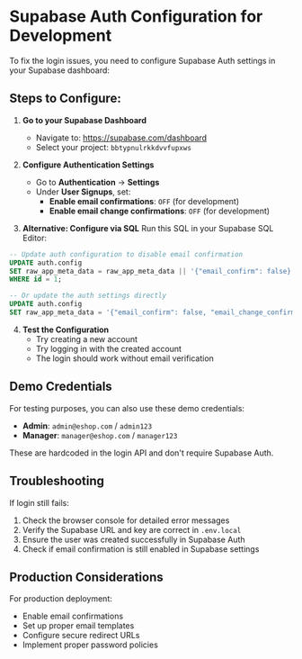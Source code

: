 # Supabase Auth Configuration for Development

To fix the login issues, you need to configure Supabase Auth settings in your Supabase dashboard:

## Steps to Configure:

1. **Go to your Supabase Dashboard**
   - Navigate to: https://supabase.com/dashboard
   - Select your project: `bbtypnulrkkdvvfupxws`

2. **Configure Authentication Settings**
   - Go to **Authentication** → **Settings**
   - Under **User Signups**, set:
     - **Enable email confirmations**: `OFF` (for development)
     - **Enable email change confirmations**: `OFF` (for development)

3. **Alternative: Configure via SQL**
   Run this SQL in your Supabase SQL Editor:

```sql
-- Update auth configuration to disable email confirmation
UPDATE auth.config 
SET raw_app_meta_data = raw_app_meta_data || '{"email_confirm": false}'::jsonb
WHERE id = 1;

-- Or update the auth settings directly
UPDATE auth.config 
SET raw_app_meta_data = '{"email_confirm": false, "email_change_confirm": false}'::jsonb;
```

4. **Test the Configuration**
   - Try creating a new account
   - Try logging in with the created account
   - The login should work without email verification

## Demo Credentials

For testing purposes, you can also use these demo credentials:
- **Admin**: `admin@eshop.com` / `admin123`
- **Manager**: `manager@eshop.com` / `manager123`

These are hardcoded in the login API and don't require Supabase Auth.

## Troubleshooting

If login still fails:

1. Check the browser console for detailed error messages
2. Verify the Supabase URL and key are correct in `.env.local`
3. Ensure the user was created successfully in Supabase Auth
4. Check if email confirmation is still enabled in Supabase settings

## Production Considerations

For production deployment:
- Enable email confirmations
- Set up proper email templates
- Configure secure redirect URLs
- Implement proper password policies
